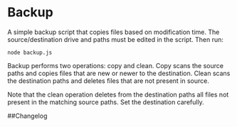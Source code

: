 # Backup
A simple backup script that copies files based on modification time. The source/destination drive and paths must be edited in the script. Then run:

    node backup.js

Backup performs two operations: copy and clean. Copy scans the source paths and copies files that are new or newer to the destination. Clean scans the destination paths and deletes files that are not present in source.

Note that the clean operation deletes from the destination paths all files not present in the matching source paths. Set the destination carefully.

##Changelog


